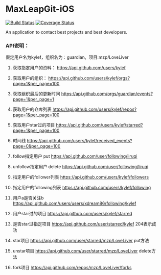 # MaxLeapGit-iOS
[![Build Status](https://travis-ci.org/MaxLeapMobile/MaxLeapGit-iOS.svg?branch=Dev)](https://travis-ci.org/MaxLeapMobile/MaxLeapGit-iOS)
[![Coverage Status](https://coveralls.io/repos/MaxLeapMobile/MaxLeapGit-iOS/badge.svg?branch=Dev&service=github)](https://coveralls.io/github/MaxLeapMobile/MaxLeapGit-iOS?branch=Dev)

An application to contact best projects and best developers.

### API说明：
 
假定用户名为kylef，组织名为：guardian，项目:mzp/LoveLiver

1. 获取指定用户的资料：
https://api.github.com/users/kylef

2. 获取用户的组织：
https://api.github.com/users/kylef/orgs?page=1&per_page=100

3. 获取组织最后的更新时间
https://api.github.com/orgs/guardian/events?page=1&per_page=1

4. 获取用户的仓库列表
https://api.github.com/users/kylef/repos?page=1&per_page=100

5. 获取用户star过的项目
https://api.github.com/users/kylef/starred?page=1&per_page=100

6. 时间线
https://api.github.com/users/kylef/received_events?page=0&per_page=100

7. follow指定用户 put
https://api.github.com/user/following/liruqi

8. unfollow指定用户 delete
https://api.github.com/user/following/liruqi

9. 指定用户的follower列表
https://api.github.com/users/kylef/followers

10. 指定用户的following列表
https://api.github.com/users/kylef/following

11. 用户a是否关注b
https://api.github.com/users/users/xdream86/following/kylef

12. 用户star过的项目
https://api.github.com/users/kylef/starred

13. 是否star过指定项目
https://api.github.com/user/starred/kylef 
204表示成功

14. star项目
https://api.github.com/user/starred/mzp/LoveLiver put方法

15. unstar项目
https://api.github.com/user/starred/mzp/LoveLiver delete方法

16. fork项目
https://api.github.com/repos/mzp/LoveLiver/forks